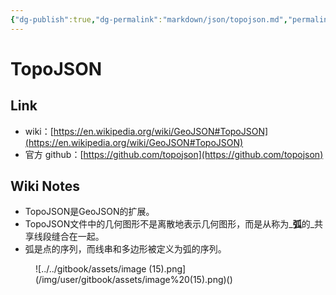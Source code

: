 ```yaml
---
{"dg-publish":true,"dg-permalink":"markdown/json/topojson.md","permalink":"/markdown/json/topojson.md/"}
---
```



# TopoJSON

## Link

* wiki：[https://en.wikipedia.org/wiki/GeoJSON#TopoJSON](https://en.wikipedia.org/wiki/GeoJSON#TopoJSON)
* 官方 github：[https://github.com/topojson](https://github.com/topojson)

## Wiki Notes

* TopoJSON是GeoJSON的扩展。
* TopoJSON文件中的几何图形不是离散地表示几何图形，而是从称为\_**弧**的\_共享线段缝合在一起。
* 弧是点的序列，而线串和多边形被定义为弧的序列。

<figure>![../../gitbook/assets/image (15).png](/img/user/gitbook/assets/image%20(15).png)()<figcaption></figcaption></figure>